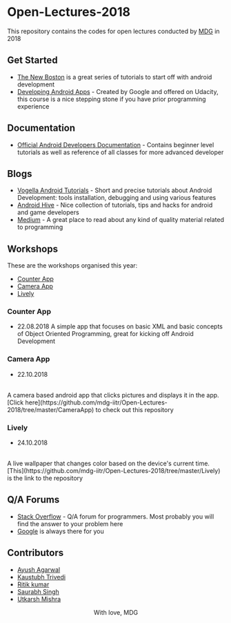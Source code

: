 # Open-Lectures-2018
This repository contains the codes for open lectures conducted by [MDG](http://mdg.iitr.ac.in/) in 2018

## Get Started
* [The New Boston](https://www.youtube.com/playlist?list=PL6gx4Cwl9DGBsvRxJJOzG4r4k_zLKrnxl) is a great series of tutorials to start off with android development
* [Developing Android Apps](https://in.udacity.com/course/android-development-for-beginners--ud837) - Created by Google and offered on Udacity, this course is a nice stepping stone if you have prior programming experience

## Documentation
* [Official Android Developers Documentation](https://developer.android.com/guide/) - Contains beginner level tutorials as well as reference of all classes for more advanced developer

## Blogs
* [Vogella Android Tutorials](http://www.vogella.com/tutorials/android.html) - Short and precise tutorials about Android Development: tools installation, debugging and using various features
* [Android Hive](https://www.androidhive.info/) - Nice collection of tutorials, tips and hacks for android and game developers
* [Medium](https://medium.com/) - A great place to read about any kind of quality material related to programming

## Workshops
These are the workshops organised this year:
* [Counter App](#counter-app)
* [Camera App](https://github.com/mdg-iitr/Open-Lectures-2018/tree/master/CameraAp)
* [Lively](https://github.com/mdg-iitr/Open-Lectures-2018/tree/master/Lively)

### Counter App
* 22.08.2018
A simple app that focuses on basic XML and basic concepts of Object Oriented Programming, great for kicking off Android Development

### Camera App
* 22.10.2018
<br />
A camera based android app that clicks pictures and displays it in the app. [Click here](https://github.com/mdg-iitr/Open-Lectures-2018/tree/master/CameraApp) to check out this repository

### Lively 
* 24.10.2018
<br />
A live wallpaper that changes color based on the device's current time.
[This](https://github.com/mdg-iitr/Open-Lectures-2018/tree/master/Lively) is the link to the repository

## Q/A Forums
* [Stack Overflow](https://stackoverflow.com/) -  Q/A forum for programmers. Most probably you will find the answer to your problem here
* [Google](https://www.google.co.in/) is always there for you

## Contributors
* [Ayush Agarwal](https://github.com/aagarwal1012)
* [Kaustubh Trivedi](https://github.com/codekaust)
* [Ritik kumar](https://github.com/dev-ritik)
* [Saurabh Singh](https://github.com/singh-saurabh)
* [Utkarsh Mishra](https://github.com/UtkarshMishra04)


<div align="center">With love, MDG</div><br>
